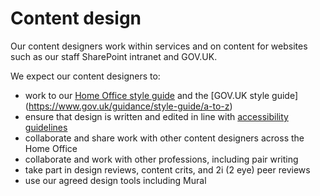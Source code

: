 Content design
==============

Our content designers work within services and on content for websites such as our staff SharePoint intranet and GOV.UK.  

We expect our content designers to:  

-	work to our [Home Office style guide](https://design.homeoffice.gov.uk/content-style-guide) and the [GOV.UK style guide] (https://www.gov.uk/guidance/style-guide/a-to-z)  
-	ensure that design is written and edited in line with [accessibility guidelines](https://design.homeoffice.gov.uk/accessibility) 
-	collaborate and share work with other content designers across the Home Office 
-	collaborate and work with other professions, including pair writing 
-	take part in design reviews, content crits, and 2i (2 eye) peer reviews 
-	use our agreed design tools including Mural  
